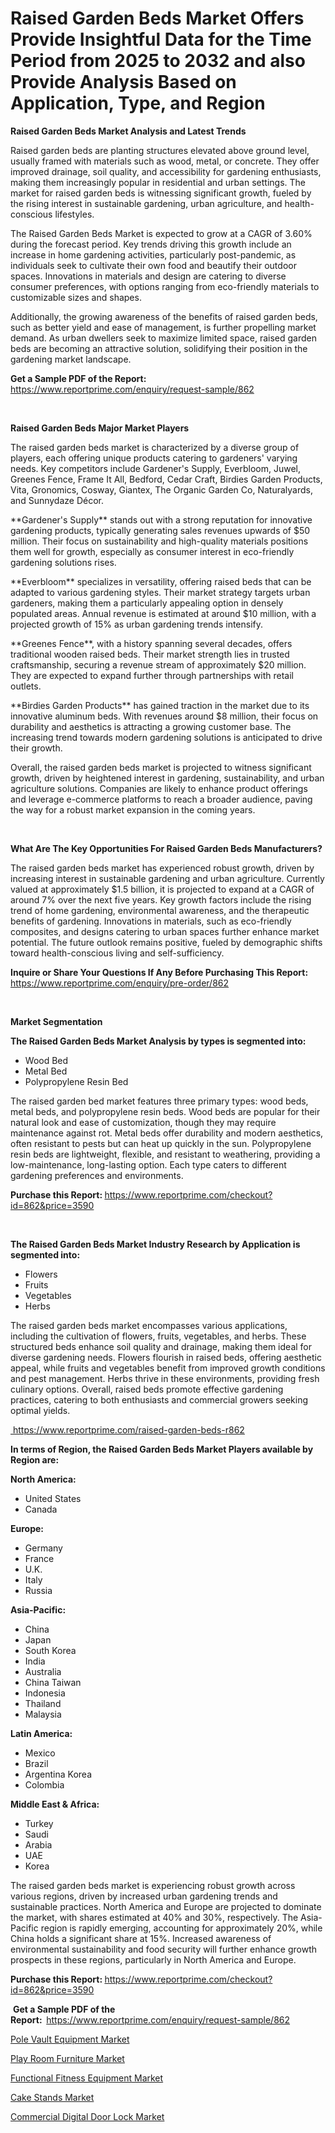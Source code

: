 <p><h1>Raised Garden Beds Market Offers Provide Insightful Data for the Time Period from 2025 to 2032 and also Provide Analysis Based on Application, Type, and Region</h1></p><p><strong>Raised Garden Beds Market Analysis and Latest Trends</strong></p>
<p><p>Raised garden beds are planting structures elevated above ground level, usually framed with materials such as wood, metal, or concrete. They offer improved drainage, soil quality, and accessibility for gardening enthusiasts, making them increasingly popular in residential and urban settings. The market for raised garden beds is witnessing significant growth, fueled by the rising interest in sustainable gardening, urban agriculture, and health-conscious lifestyles.</p><p>The Raised Garden Beds Market is expected to grow at a CAGR of 3.60% during the forecast period. Key trends driving this growth include an increase in home gardening activities, particularly post-pandemic, as individuals seek to cultivate their own food and beautify their outdoor spaces. Innovations in materials and design are catering to diverse consumer preferences, with options ranging from eco-friendly materials to customizable sizes and shapes.</p><p>Additionally, the growing awareness of the benefits of raised garden beds, such as better yield and ease of management, is further propelling market demand. As urban dwellers seek to maximize limited space, raised garden beds are becoming an attractive solution, solidifying their position in the gardening market landscape.</p></p>
<p><strong>Get a Sample PDF of the Report:&nbsp;</strong> <a href="https://www.reportprime.com/enquiry/request-sample/862?utm_campaign=1134&utm_medium=2&utm_source=Github&utm_content=ia&utm_term=18032025&utm_id=raised-garden-beds">https://www.reportprime.com/enquiry/request-sample/862</a></p>
<p>&nbsp;</p>
<p><strong>Raised Garden Beds Major Market Players</strong></p>
<p><p>The raised garden beds market is characterized by a diverse group of players, each offering unique products catering to gardeners' varying needs. Key competitors include Gardener's Supply, Everbloom, Juwel, Greenes Fence, Frame It All, Bedford, Cedar Craft, Birdies Garden Products, Vita, Gronomics, Cosway, Giantex, The Organic Garden Co, Naturalyards, and Sunnydaze Décor.</p><p>**Gardener's Supply** stands out with a strong reputation for innovative gardening products, typically generating sales revenues upwards of $50 million. Their focus on sustainability and high-quality materials positions them well for growth, especially as consumer interest in eco-friendly gardening solutions rises.</p><p>**Everbloom** specializes in versatility, offering raised beds that can be adapted to various gardening styles. Their market strategy targets urban gardeners, making them a particularly appealing option in densely populated areas. Annual revenue is estimated at around $10 million, with a projected growth of 15% as urban gardening trends intensify.</p><p>**Greenes Fence**, with a history spanning several decades, offers traditional wooden raised beds. Their market strength lies in trusted craftsmanship, securing a revenue stream of approximately $20 million. They are expected to expand further through partnerships with retail outlets.</p><p>**Birdies Garden Products** has gained traction in the market due to its innovative aluminum beds. With revenues around $8 million, their focus on durability and aesthetics is attracting a growing customer base. The increasing trend towards modern gardening solutions is anticipated to drive their growth.</p><p>Overall, the raised garden beds market is projected to witness significant growth, driven by heightened interest in gardening, sustainability, and urban agriculture solutions. Companies are likely to enhance product offerings and leverage e-commerce platforms to reach a broader audience, paving the way for a robust market expansion in the coming years.</p></p>
<p>&nbsp;</p>
<p><strong>What Are The Key Opportunities For Raised Garden Beds Manufacturers?</strong></p>
<p><p>The raised garden beds market has experienced robust growth, driven by increasing interest in sustainable gardening and urban agriculture. Currently valued at approximately $1.5 billion, it is projected to expand at a CAGR of around 7% over the next five years. Key growth factors include the rising trend of home gardening, environmental awareness, and the therapeutic benefits of gardening. Innovations in materials, such as eco-friendly composites, and designs catering to urban spaces further enhance market potential. The future outlook remains positive, fueled by demographic shifts toward health-conscious living and self-sufficiency.</p></p>
<p><strong>Inquire or Share Your Questions If Any Before Purchasing This Report:</strong> <a href="https://www.reportprime.com/enquiry/pre-order/862?utm_campaign=1134&utm_medium=2&utm_source=Github&utm_content=ia&utm_term=18032025&utm_id=raised-garden-beds">https://www.reportprime.com/enquiry/pre-order/862</a></p>
<p>&nbsp;</p>
<p><strong>Market Segmentation</strong></p>
<p><strong>The Raised Garden Beds Market Analysis by types is segmented into:</strong></p>
<p><ul><li>Wood Bed</li><li>Metal Bed</li><li>Polypropylene Resin Bed</li></ul></p>
<p><p>The raised garden bed market features three primary types: wood beds, metal beds, and polypropylene resin beds. Wood beds are popular for their natural look and ease of customization, though they may require maintenance against rot. Metal beds offer durability and modern aesthetics, often resistant to pests but can heat up quickly in the sun. Polypropylene resin beds are lightweight, flexible, and resistant to weathering, providing a low-maintenance, long-lasting option. Each type caters to different gardening preferences and environments.</p></p>
<p><strong>Purchase this Report:&nbsp;</strong><a href="https://www.reportprime.com/checkout?id=862&price=3590&utm_campaign=1134&utm_medium=2&utm_source=Github&utm_content=ia&utm_term=18032025&utm_id=raised-garden-beds">https://www.reportprime.com/checkout?id=862&price=3590</a></p>
<p>&nbsp;</p>
<p><strong>The Raised Garden Beds Market Industry Research by Application is segmented into:</strong></p>
<p><ul><li>Flowers</li><li>Fruits</li><li>Vegetables</li><li>Herbs</li></ul></p>
<p><p>The raised garden beds market encompasses various applications, including the cultivation of flowers, fruits, vegetables, and herbs. These structured beds enhance soil quality and drainage, making them ideal for diverse gardening needs. Flowers flourish in raised beds, offering aesthetic appeal, while fruits and vegetables benefit from improved growth conditions and pest management. Herbs thrive in these environments, providing fresh culinary options. Overall, raised beds promote effective gardening practices, catering to both enthusiasts and commercial growers seeking optimal yields.</p></p>
<p><a href="https://www.reportprime.com/raised-garden-beds-r862?utm_campaign=1134&utm_medium=2&utm_source=Github&utm_content=ia&utm_term=18032025&utm_id=raised-garden-beds">&nbsp;https://www.reportprime.com/raised-garden-beds-r862</a></p>
<p><strong>In terms of Region, the Raised Garden Beds Market Players available by Region are:</strong></p>
<p>
    <p> <strong> North America: </strong>
        <ul>
            <li>United States</li>
            <li>Canada</li>
        </ul>
        </p> 
    <p> <strong> Europe: </strong>
        <ul>
            <li>Germany</li>
            <li>France</li>
            <li>U.K.</li>
            <li>Italy</li>
            <li>Russia</li>
        </ul>
        </p> 
    <p> <strong> Asia-Pacific: </strong>
        <ul>
            <li>China</li>
            <li>Japan</li>
            <li>South Korea</li>
            <li>India</li>
            <li>Australia</li>
            <li>China Taiwan</li>
            <li>Indonesia</li>
            <li>Thailand</li>
            <li>Malaysia</li>
        </ul>
        </p> 
    <p> <strong> Latin America: </strong>
        <ul>
            <li>Mexico</li>
            <li>Brazil</li>
            <li>Argentina Korea</li>
            <li>Colombia</li>
        </ul>
        </p> 
    <p> <strong> Middle East & Africa: </strong>
        <ul>
            <li>Turkey</li>
            <li>Saudi</li>
            <li>Arabia</li>
            <li>UAE</li>
            <li>Korea</li>
        </ul>
    </p>
    </p>
<p><p>The raised garden beds market is experiencing robust growth across various regions, driven by increased urban gardening trends and sustainable practices. North America and Europe are projected to dominate the market, with shares estimated at 40% and 30%, respectively. The Asia-Pacific region is rapidly emerging, accounting for approximately 20%, while China holds a significant share at 15%. Increased awareness of environmental sustainability and food security will further enhance growth prospects in these regions, particularly in North America and Europe.</p></p>
<p><strong>Purchase this Report: </strong><a href="https://www.reportprime.com/checkout?id=862&price=3590&utm_campaign=1134&utm_medium=2&utm_source=Github&utm_content=ia&utm_term=18032025&utm_id=raised-garden-beds">https://www.reportprime.com/checkout?id=862&price=3590</a></p>
<p>&nbsp;<strong>Get a Sample PDF of the Report:&nbsp;&nbsp;</strong><a href="https://www.reportprime.com/enquiry/request-sample/862?utm_campaign=1134&utm_medium=2&utm_source=Github&utm_content=ia&utm_term=18032025&utm_id=raised-garden-beds">https://www.reportprime.com/enquiry/request-sample/862</a></p>
<p><strong></strong></p>
<p><p><a href="https://github.com/bauzolesco/Market-Research-Report-List-1/blob/main/pole-vault-equipment-market.md?utm_campaign=1134&utm_medium=2&utm_source=Github&utm_content=ia&utm_term=18032025&utm_id=raised-garden-beds">Pole Vault Equipment Market</a></p><p><a href="https://github.com/alablisepah/Market-Research-Report-List-1/blob/main/play-room-furniture-market.md?utm_campaign=1134&utm_medium=2&utm_source=Github&utm_content=ia&utm_term=18032025&utm_id=raised-garden-beds">Play Room Furniture Market</a></p><p><a href="https://github.com/kuziaaring40/Market-Research-Report-List-1/blob/main/functional-fitness-equipment-market.md?utm_campaign=1134&utm_medium=2&utm_source=Github&utm_content=ia&utm_term=18032025&utm_id=raised-garden-beds">Functional Fitness Equipment Market</a></p><p><a href="https://github.com/hoganemken50/Market-Research-Report-List-1/blob/main/cake-stands-market.md?utm_campaign=1134&utm_medium=2&utm_source=Github&utm_content=ia&utm_term=18032025&utm_id=raised-garden-beds">Cake Stands Market</a></p><p><a href="https://github.com/ujanoandryvw/Market-Research-Report-List-1/blob/main/commercial-digital-door-lock-market.md?utm_campaign=1134&utm_medium=2&utm_source=Github&utm_content=ia&utm_term=18032025&utm_id=raised-garden-beds">Commercial Digital Door Lock Market</a></p></p>